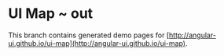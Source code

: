 # UI Map ~ out
This branch contains generated demo pages for [http://angular-ui.github.io/ui-map](http://angular-ui.github.io/ui-map).
